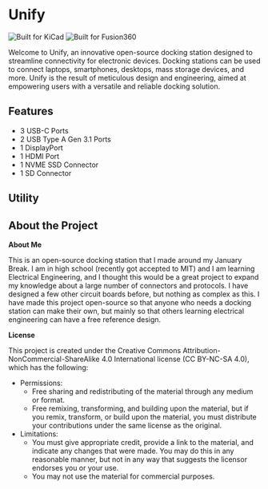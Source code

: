 # Unify

![Built for KiCad](https://img.shields.io/badge/platform-kicad-green?style=for-the-badge) ![Built for Fusion360](https://img.shields.io/badge/platform-Fusion360-green?style=for-the-badge)

Welcome to Unify, an innovative open-source docking station designed to streamline connectivity for electronic devices. Docking stations can be used to connect laptops, smartphones, desktops, mass storage devices, and more. Unify is the result of meticulous design and engineering, aimed at empowering users with a versatile and reliable docking solution.

## Features

  - 3 USB-C Ports
  - 2 USB Type A Gen 3.1 Ports
  - 1 DisplayPort
  - 1 HDMI Port
  - 1 NVME SSD Connector
  - 1 SD Connector

## Utility

## About the Project

**About Me**

This is an open-source docking station that I made around my January Break. I am in high school (recently got accepted to MIT) and I am learning Electrical Engineering, and I thought this would be a great project to expand my knowledge about a large number of connectors and protocols. I have designed a few other circuit boards before, but nothing as complex as this. I have made this project open-source so that anyone who needs a docking station can make their own, but mainly so that others learning electrical engineering can have a free reference design.

**License**

This project is created under the Creative Commons Attribution-NonCommercial-ShareAlike 4.0 International license (CC BY-NC-SA 4.0), which has the following:
  - Permissions:
      - Free sharing and redistributing of the material through any medium or format.
      - Free remixing, transforming, and building upon the material, but if you remix, transform, or build upon the material, you must distribute your contributions under the same license as the original.
  - Limitations:
      - You must give appropriate credit, provide a link to the material, and indicate any changes that were made. You may do this in any reasonable manner, but not in any way that suggests the licensor endorses you or your use.
      - You may not use the material for commercial purposes.

